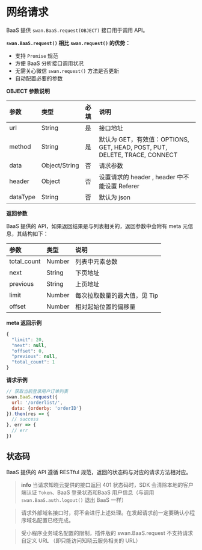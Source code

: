 <!-- ex_nonav -->

# 网络请求

BaaS 提供 `swan.BaaS.request(OBJECT)` 接口用于调用 API。

**`swan.BaaS.request()` 相比 `swan.request()` 的优势：**

- 支持 `Promise` 规范
- 方便 BaaS 分析接口调用状况
- 无需关心微信 `swan.request()` 方法是否更新
- 自动配置必要的参数

**OBJECT 参数说明**

| 参数      | 类型           | 必填 | 说明 |
| :------- | :------------ | :--- | :-- |
| url      | String        | 是   | 接口地址 |
| method   | String        | 是   | 默认为 GET，有效值：OPTIONS, GET, HEAD, POST, PUT, DELETE, TRACE, CONNECT |
| data     | Object/String | 否   | 请求参数 |
| header   | Object        | 否   | 设置请求的 header , header 中不能设置 Referer |
| dataType | String        | 否   | 默认为 json |

**返回参数**

BaaS 提供的 API，如果返回结果是与列表相关的，返回参数中会附有 meta 元信息，其结构如下：

| 参数         | 类型   | 说明 |
| :---------  | :----- | :--- |
| total_count | Number | 列表中元素总数 |
| next        | String | 下页地址 |
| previous    | String | 上页地址 |
| limit       | Number | 每次拉取数量的最大值，见 Tip |
| offset      | Number | 相对起始位置的偏移量 |

**meta 返回示例**

```js
{
  "limit": 20,
  "next": null,
  "offset": 0,
  "previous": null,
  "total_count": 1
}

```

**请求示例**

```js
// 获取当前登录用户订单列表
swan.BaaS.request({
  url: '/orderlist/',
  data: {orderby: 'orderID'}
}).then(res => {
  // success
}, err => {
  // err
})
```

## 状态码

BaaS 提供的 API 遵循 RESTful 规范，返回的状态码与对应的请求方法相对应。

> **info**
> 当请求知晓云提供的接口返回 401 状态码时，SDK 会清除本地的客户端认证 `Token`、BaaS 登录状态和BaaS 用户信息（与调用 `swan.BaaS.auth.logout()` 退出 BaaS 一样）

> 请求外部域名接口时，将不会进行上述处理。在发起请求前一定要确认小程序域名配置已经完成。

> 受小程序业务域名配置的限制，插件版的 swan.BaaS.request 不支持请求自定义 URL （即只能访问知晓云服务相关的 URL）
